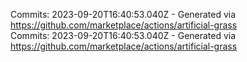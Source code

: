 Commits: 2023-09-20T16:40:53.040Z - Generated via https://github.com/marketplace/actions/artificial-grass
<br>
Commits: 2023-09-20T16:40:53.040Z - Generated via https://github.com/marketplace/actions/artificial-grass
<br>
